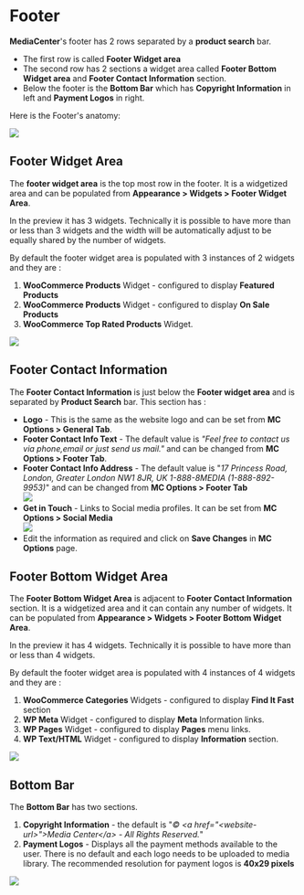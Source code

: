 # Footer

**MediaCenter**'s footer has 2 rows separated by a **product search** bar.

* The first row is called **Footer Widget area**
* The second row has 2 sections a widget area called **Footer Bottom Widget area** and **Footer Contact Information** section.
* Below the footer is the **Bottom Bar** which has **Copyright Information** in left and **Payment Logos** in right.

Here is the Footer's anatomy:

![](https://raw.githubusercontent.com/ibndawood/mcwpdoc/master/assets/images/footer-anatomy.png)

## Footer Widget Area

The **footer widget area** is the top most row in the footer. It is a widgetized area and can be populated from **Appearance > Widgets > Footer Widget Area**.

In the preview it has 3 widgets. Technically it is possible to have more than or less than 3 widgets and the width will be automatically adjust to be equally shared by the number of widgets.

By default the footer widget area is populated with 3 instances of 2 widgets and they are :

1. **WooCommerce Products** Widget - configured to display **Featured Products**
2. **WooCommerce Products** Widget - configured to display **On Sale Products**
3. **WooCommerce Top Rated Products** Widget.

![](https://raw.githubusercontent.com/ibndawood/mcwpdoc/master/assets/images/footer-widget-area.png)

## Footer Contact Information

The **Footer Contact Information** is just below the **Footer widget area** and is separated by **Product Search** bar. This section has :

* **Logo** - This is the same as the website logo and can be set from **MC Options > General Tab**.
* **Footer Contact Info Text** - The default value is *"Feel free to contact us via phone,email or just send us mail."* and can be changed from **MC Options > Footer Tab**.
* **Footer Contact Info Address** - The default value is "*17 Princess Road, London, Greater London NW1 8JR, UK 1-888-8MEDIA (1-888-892-9953)*" and can be changed from **MC Options > Footer Tab**<br/>![](https://raw.githubusercontent.com/ibndawood/mcwpdoc/master/assets/images/footer-contact-information.png)
* **Get in Touch** - Links to Social media profiles. It can be set from **MC Options > Social Media**<br/>![](https://raw.githubusercontent.com/ibndawood/mcwpdoc/master/assets/images/theme-options-social-media.png)
* Edit the information as required and click on **Save Changes** in **MC Options** page.

## Footer Bottom Widget Area

The **Footer Bottom Widget Area** is adjacent to **Footer Contact Information** section. It is a widgetized area and it can contain any number of widgets. It can be populated from **Appearance > Widgets > Footer Bottom Widget Area**.

In the preview it has 4 widgets. Technically it is possible to have more than or less than 4 widgets.

By default the footer widget area is populated with 4 instances of 4 widgets and they are :

1. **WooCommerce Categories** Widgets - configured to display **Find It Fast** section
2. **WP Meta** Widget - configured to display **Meta** Information links.
2. **WP Pages** Widget - configured to display **Pages** menu links.
3. **WP Text/HTML** Widget - configured to display **Information** section.

![](https://raw.githubusercontent.com/ibndawood/mcwpdoc/master/assets/images/footer-bottom-widget-area.png)

## Bottom Bar

The **Bottom Bar** has two sections.

1. **Copyright Information** - the default is "*&copy; &lt;a href="&lt;website-url&gt;"&gt;Media Center&lt;/a&gt; - All Rights Reserved.*"
2. **Payment Logos** - Displays all the payment methods available to the user. There is no default and each logo needs to be uploaded to media library. The recommended resolution for payment logos is **40x29 pixels**

![](https://raw.githubusercontent.com/ibndawood/mcwpdoc/master/assets/images/theme-options-bottom-bar.png)


